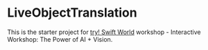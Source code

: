 # LiveObjectTranslation

This is the starter project for [try! Swift World](https://www.tryswift.co/world/#workshops) workshop - Interactive Workshop: The Power of AI + Vision. 
